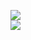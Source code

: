 [![](https://img.shields.io/badge/Made%20With-Github%20Spray-lightgrey.svg?style=for-the-badge&logo=github)](https://github.com/Annihil/github-spray#1565)  
[![](https://i.imgur.com/2DrTn0Z.gif)](https://github.com/Annihil/github-spray)